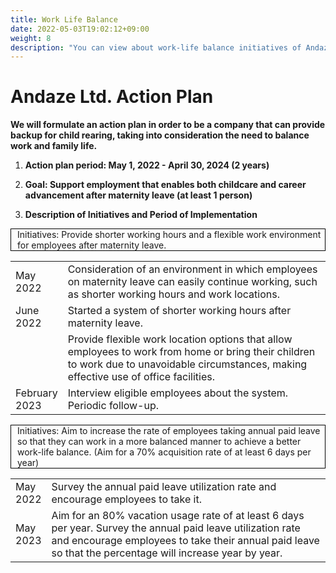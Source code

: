 ```yaml
---
title: Work Life Balance
date: 2022-05-03T19:02:12+09:00
weight: 8
description: "You can view about work-life balance initiatives of Andaze Ltd."
---
```

# Andaze Ltd. Action Plan

**We will formulate an action plan in order to be a company that can provide backup for child rearing, taking into consideration the need to balance work and family life.**

1. **Action plan period: May 1, 2022 - April 30, 2024 (2 years)**

2. **Goal: Support employment that enables both childcare and career advancement after maternity leave (at least 1 person)**

3. **Description of Initiatives and Period of Implementation**

<p style="border: 1px solid black; padding-left: 10px">Initiatives: Provide shorter working hours and a flexible work environment for employees after maternity leave. </p>

<table>
<tr>
  <td width="10%">May 2022</td>
  <td width="90%">Consideration of an environment in which employees on maternity leave can easily continue working, such as shorter working hours and work locations. </td>
</tr>
<tr>
  <td width="10%">June 2022</td>
  <td width="90%">Started a system of shorter working hours after maternity leave.</td>
</tr>
<tr>
  <td width="10%"></td>
  <td width="90%">Provide flexible work location options that allow employees to work from home or bring their children to work due to unavoidable circumstances, making effective use of office facilities.</td>
</tr>
<tr>
  <td width="10%">February 2023　</td>
  <td width="90%">Interview eligible employees about the system. Periodic follow-up. </td>
</tr>
</table>



<p style="border: 1px solid black; padding-left: 10px">Initiatives: Aim to increase the rate of employees taking annual paid leave so that they can work in a more balanced manner to achieve a better work-life balance. (Aim for a 70% acquisition rate of at least 6 days per year) </p>

<table>
<tr>
  <td width="10%">May 2022</td>
  <td width="90%">Survey the annual paid leave utilization rate and encourage employees to take it. </td>
</tr>
<tr>
  <td width="10%">May 2023</td>
  <td width="90%">Aim for an 80% vacation usage rate of at least 6 days per year. Survey the annual paid leave utilization rate and encourage employees to take their annual paid leave so that the percentage will increase year by year. </td>
</tr>
</table>